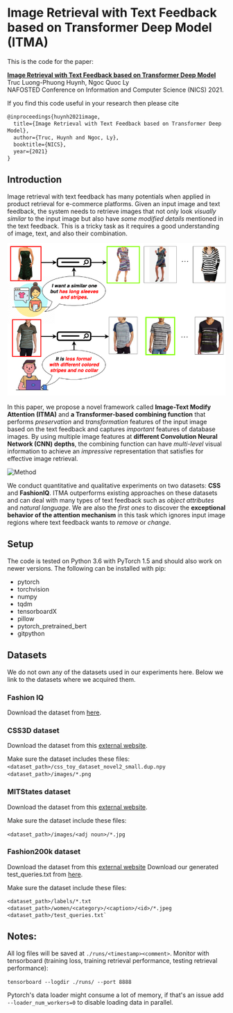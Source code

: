 # Image Retrieval with Text Feedback based on Transformer Deep Model (ITMA)
This is the code for the paper:

**<a href="https://arxiv.org/abs/1812.07119">Image Retrieval with Text Feedback based on Transformer Deep Model
</a>**
<br>
Truc Luong-Phuong Huynh, Ngoc Quoc Ly
<br>
NAFOSTED Conference on Information and Computer Science (NICS) 2021.


If you find this code useful in your research then please cite

```
@inproceedings{huynh2021image,
  title={Image Retrieval with Text Feedback based on Transformer Deep Model},
  author={Truc, Huynh and Ngoc, Ly},
  booktitle={NICS},
  year={2021}
}
```

## Introduction
Image retrieval with text feedback has many potentials when applied in product retrieval for e-commerce platforms. Given an input image and text feedback, the system needs to retrieve images that not only look *visually similar* to the input image but also have *some modified details* mentioned in the text feedback. This is a tricky task as it requires a good understanding of image, text, and also their combination. 

![Problem Overview](images/intro.png)


In this paper, we propose a novel framework called **Image-Text Modify Attention (ITMA)** and **a Transformer-based combining function** that performs *preservation* and *transformation* features of the input image based on the text feedback and captures *important* features of database images. By using multiple image features at **different Convolution Neural Network (CNN) depths**, the combining function can have *multi-level* visual information to achieve an *impressive* representation that satisfies for effective image retrieval.

![Method](images/newpipeline.png)


We conduct quantitative and qualitative experiments on two datasets: **CSS** and **FashionIQ**. ITMA outperforms existing approaches on these datasets and can deal with many types of text feedback such as *object attributes* and *natural language*. We are also the *first ones* to discover the **exceptional behavior of the attention mechanism** in this task which ignores input image regions where text feedback wants to *remove* or *change*.


## Setup

The code is tested on Python 3.6 with PyTorch 1.5 and should also work on newer versions. The following can be installed with pip:

- pytorch
- torchvision
- numpy
- tqdm
- tensorboardX
- pillow
- pytorch_pretrained_bert
- gitpython

## Datasets

We do not own any of the datasets used in our experiments here. Below we link to the datasets where we acquired them.

### Fashion IQ

Download the dataset from [here](https://github.com/XiaoxiaoGuo/fashion-iq).

### CSS3D dataset

Download the dataset from this [external website](https://drive.google.com/file/d/1wPqMw-HKmXUG2qTgYBiTNUnjz83hA2tY/view?usp=sharing).

Make sure the dataset includes these files:
`<dataset_path>/css_toy_dataset_novel2_small.dup.npy`
`<dataset_path>/images/*.png`

### MITStates dataset
Download the dataset from this [external website](http://web.mit.edu/phillipi/Public/states_and_transformations/index.html).

Make sure the dataset include these files:

`<dataset_path>/images/<adj noun>/*.jpg`


### Fashion200k dataset
Download the dataset from this [external website](https://github.com/xthan/fashion-200k) Download our generated test_queries.txt from [here](https://storage.googleapis.com/image_retrieval_css/test_queries.txt).

Make sure the dataset include these files:

```
<dataset_path>/labels/*.txt
<dataset_path>/women/<category>/<caption>/<id>/*.jpeg
<dataset_path>/test_queries.txt`
```



## Notes:
All log files will be saved at `./runs/<timestamp><comment>`.
Monitor with tensorboard (training loss, training retrieval performance, testing retrieval performance):

```tensorboard --logdir ./runs/ --port 8888```

Pytorch's data loader might consume a lot of memory, if that's an issue add `--loader_num_workers=0` to disable loading data in parallel.
